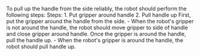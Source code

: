 To pull up the handle from the side reliably, the robot should perform the following steps:
    Steps:  1. Put gripper around handle  2. Pull handle up
    First, put the gripper around the handle from the side.
    - When the robot's gripper is not around the handle, the robot should move gripper to side of handle and close gripper around handle.
    Once the gripper is around the handle, pull the handle up.
    - When the robot's gripper is around the handle, the robot should pull handle up.